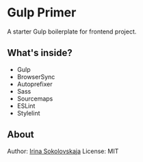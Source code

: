 # Gulp Primer

A starter Gulp boilerplate for frontend project.

## What's inside?

- Gulp
- BrowserSync
- Autoprefixer
- Sass
- Sourcemaps
- ESLint
- Stylelint

## About

Author: [Irina Sokolovskaja](http://github.com/ierhyna)
License: MIT
